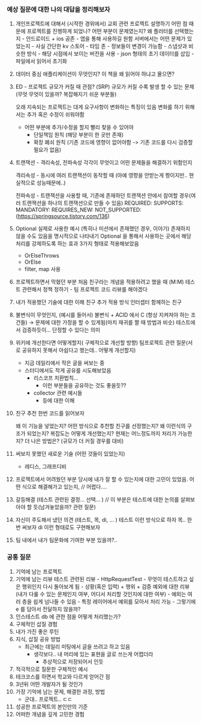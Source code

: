 ### 예상 질문에 대한 나의 대답을 정리해보자

1. 개인프로젝트에 대해서 (시작한 경위에서)
    교회 관련 프로젝트 설명하기
    어떤 점 때문에 프로젝트를 진행하게 되었나?
    어떤 부분이 문제였는지?
    왜 플러터를 선택했는지
        - 안드로이드 + ios 공존
        - 앱을 통해 사용하길 원함
    서버에서는 어떤 문제가 있었는지
        - 사실 간단한 kv 스토어
        - 타임 존
        - 정보들이 변경이 가능함
            - 스냅샷과 비슷한 방식
            - 해당 시점에서 보이는 버전을 사용
        - json 형태의 초기 데이터를 삽입
        - 파일에서 읽어서 초기화
2. 데이터 중심 애플리케이션이 무엇인지?
    이 책을 왜 읽어야 하냐고 물으면?
3. ED - 프로젝트 규모가 커질 때 관점? (SRP)
    규모가 커질 수록 발생 할 수 있는 문제(무엇 무엇이 있을까? 복잡해지기 쉬운 부분들)

    오래 지속되는 프로젝트는 대게 요구사항이 변화하는 특징이 있음
    변화를 하기 위해서는 추가 혹은 수정이 쉬워야함
    - 어떤 부분에 추가/수정을 할지 빨리 찾을 수 있어야
        - 단일책임 원칙 (해당 부분이 한 곳만 존재)
        - 확장 폐쇠 원칙 (기존 코드에 영향이 없어야함 -> 기존 코드를 다시 검증할 필요가 없음)
4. 트랜잭션 - 격리속성, 전파속성
    각각이 무엇이고 어떤 문제들을 해결하기 위함인지

    격리속성 - 동시에 여러 트랜잭션이 동작할 때 (아예 영향을 안받는게 짱이지만.. 현실적으로 성능때문에..)

    전파속성 - 트랜잭션을 사용할 때, 기존에 존재하던 트랜잭션 안에서 참여할 경우(여러 트랜잭션을 하나의 트랜잭션으로 만들 수 있음)
        REQUIRED:
        SUPPORTS:
        MANDATORY:
        REQUIRES_NEW:
        NOT_SUPPORTED:
    (https://springsource.tistory.com/136)
5. Optional 실제로 사용한 예시 (특히나 미션에서 존재했던 경우, 이야기)
    존재하지 않을 수도 있음을 명시적으로 나타내기
    Optional 을 통해서 사용하는 곳에서 해당 처리를 강제하도록 하는 효과
    3가지 형태로 적용해보았음
    - OrElseThrows
    - OrElse
    - filter, map 사용
6. 프로젝트하면서 막혔던 부분
    처음 친구라는 개념을 적용하려고 했을 때 (M:M)
    테스트 관련해서 정책 정하기
        - 팀 프로젝트 코드 리뷰를 해야겠다
7. 내가 적용했던 기술에 대한 이해
    친구 추가 적용 방식
    인터셉터
    함께하는 친구
8. 불변식이 무엇인지, (예시를 들어서)
    불변식 + ACID 에서 C (항상 지켜져야 하는 조건들) -> 문제에 대한 가정을 할 수 있게됨(마치 재귀를 짤 때 방법과 비슷)
    테스트에서 검증하듯이... 단정할 수 있다는 의미
9. 위키에 개선한다면 어떻게할지( 구체적으로 개선할 방향)
    팀프로젝트 관련 질문(서로 공유하지 못해서 아쉽다고 했는데.. 어떻게 개선할지)
    - 지금 데일리에서 작은 글을 써보는 중
    - 스터디에서도 작게 공유를 시도해보았음
        - 리스코프 치환법칙...
            - 이런 부분들을 공유하는 것도 좋을듯??
        - collector 관련 예시들
            - <? extends XXX> 등에 대한 이해
10. 친구 추천
    한번 코드를 읽어보자
    
    왜 이 기능을 넣었는지?
    어떤 방식으로 추천할 친구를 선정했는지?
    왜 이런식의 구조가 되었는지?
    복잡도는 어떻게 개선했는지? 현재는 어느정도까지 처리가 가능한지?
    더 나은 방법은? (규모가 더 커질 경우를 대비)
11. 써보지 못했던 새로운 기술 (어떤 것들이 있었는지)
    - 레디스, 그래프디비
12. 프로젝트에서 어려웠던 부분
    당시에 내가 잘 할 수 있는지에 대한 고민이 있었음. 
    어떤 식으로 해결해가고 있는지, 
    // 어렵다....
13. 갈등해결 (테스트 관련된 결정… 선택… )
    // 이 부분은 테스트에 대한 논의를 살펴보아야 할 듯(남겨놓았을까? 관련 질문)
14. 자신이 주도해서 냈던 의견 (테스트, 목, di, … )
    테스트 이런 방식으로 하자
    목.. 한 번 써보자
    di 이런 형태로도 구현해보자
15. 팀 내에서 내가 팀문화에 기여한 부분
    있을까?..


### 공통 질문
1. 기억에 남는 프로젝트
2. 기억에 남는 리뷰
    테스트 관련된 리뷰
        - HttpRequestTest
            - 무엇이 테스트하고 싶은 행위인지 다시 돌아보게 됨
            - 상황(혹은 입력) + 행위 + 검증
    예외에 대한 리뷰 (내가 다룰 수 있는 문제인지 여부, 어디서 처리할 것인지에 대한 여부)
        - 예외는 여러 층을 쉽게 넘나들 수 있음
        - 특정 레이어에서 예외를 모아서 처리 가능
            - 그렇기에 e 를 담아서 전달하지 않을까?
6. 인스테스트 db 에 관한 점을 어떻게 처리했는가? 
9. 구체적인 삽질 경험
10. 내가 가진 좋은 루틴
11. 지식, 삽질 공유 방법
    - 최근에는 데일리 미팅에서 글을 쓰려고 하고 있음
        - 생각보다.. 내 머리에 있는 표현을 글로 쓰는게 어렵더라
            - 추상적으로 저장되어서 인듯
12. 적극적으로 질문한 구체적인 예시
13. 테크코스를 하면서 학교와 다르게 얻어간 점
14. 3년뒤 어떤 개발자가 될 것인가
15. 가장 기억에 남는 문제, 해결한 과정, 방법
    - 군대.. 프로젝트.. ㄷㄷ
16. 성공한 프로젝트의 본인만의 기준
17. 어떠한 개념을 깊게 고민한 경험
